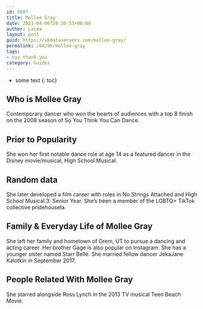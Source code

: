```yaml
---
id: 5607
title: Mollee Gray
date: 2021-04-06T20:36:53+00:00
author: Laima
layout: post
guid: https://ukdataservers.com/mollee-gray/
permalink: /04/06/mollee-gray
tags:
- say thank you
category: Guides
---
```


* some text
{: toc}


## Who is Mollee Gray
                  
                  
                  
Contemporary dancer who won the hearts of audiences with a top 8 finish on the 2008 season of So You Think You Can Dance.
                  
              
            
              
            
                
                
                
## Prior to Popularity
                  
                  
                  
She won her first notable dance role at age 14 as a featured dancer in the Disney movie/musical, High School Musical.
                  
              
            
              
            
                
                
                
## Random data
                  
                  
                  
She later developed a film career with roles in No Strings Attached and High School Musical 3: Senior Year. She&#8217;s been a member of the LGBTQ+ TikTok collective pridehousela.
                  
              
            
              
            
                
                
                
## Family & Everyday Life of Mollee Gray
                  
                  
                  
She left her family and hometown of Orem, UT to pursue a dancing and acting career. Her brother Gage is also popular on Instagram. She has a younger sister named Starr Belle. She married fellow dancer JekaJane Kalotkin in September 2017. 
                  
              
            
              
            
                
                
                
## People Related With Mollee Gray
                  
                  
                  
She starred alongside Ross Lynch in the 2013 TV musical Teen Beach Movie. 
                  
              
            
              
            
                
              
            
              
              
            
            
              
            
          
          
          